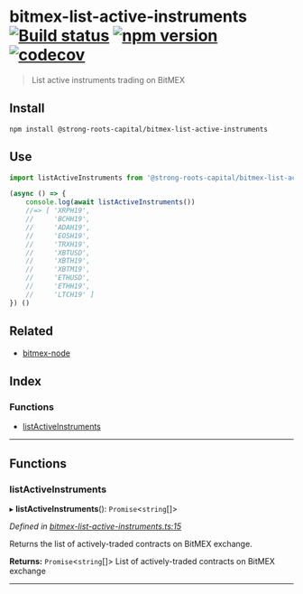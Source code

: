 
bitmex-list-active-instruments [![Build status](https://travis-ci.org/strong-roots-capital/bitmex-list-active-instruments.svg?branch=master)](https://travis-ci.org/strong-roots-capital/bitmex-list-active-instruments) [![npm version](https://img.shields.io/npm/v/@strong-roots-capital/bitmex-list-active-instruments.svg)](https://npmjs.org/package/@strong-roots-capital/bitmex-list-active-instruments) [![codecov](https://codecov.io/gh/strong-roots-capital/bitmex-list-active-instruments/branch/master/graph/badge.svg)](https://codecov.io/gh/strong-roots-capital/bitmex-list-active-instruments)
=================================================================================================================================================================================================================================================================================================================================================================================================================================================================================================================================================================================================================

> List active instruments trading on BitMEX

Install
-------

```shell
npm install @strong-roots-capital/bitmex-list-active-instruments
```

Use
---

```typescript
import listActiveInstruments from '@strong-roots-capital/bitmex-list-active-instruments'

(async () => {
    console.log(await listActiveInstruments())
    //=> [ 'XRPH19',
    //     'BCHH19',
    //     'ADAH19',
    //     'EOSH19',
    //     'TRXH19',
    //     'XBTUSD',
    //     'XBTH19',
    //     'XBTM19',
    //     'ETHUSD',
    //     'ETHH19',
    //     'LTCH19' ]
}) ()
```

Related
-------

*   [bitmex-node](https://www.npmjs.com/package/bitmex-node)

## Index

### Functions

* [listActiveInstruments](#listactiveinstruments)

---

## Functions

<a id="listactiveinstruments"></a>

###  listActiveInstruments

▸ **listActiveInstruments**(): `Promise`<`string`[]>

*Defined in [bitmex-list-active-instruments.ts:15](https://github.com/strong-roots-capital/bitmex-list-active-instruments/blob/5d5a039/src/bitmex-list-active-instruments.ts#L15)*

Returns the list of actively-traded contracts on BitMEX exchange.

**Returns:** `Promise`<`string`[]>
List of actively-traded contracts on BitMEX exchange

___

